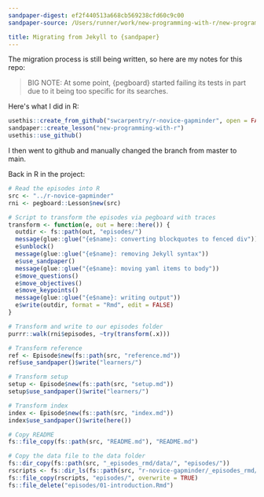 ```yaml
---
sandpaper-digest: ef2f440513a668cb569238cfd60c9c00
sandpaper-source: /Users/runner/work/new-programming-with-r/new-programming-with-r/instructors/migration-notes.md

title: Migrating from Jekyll to {sandpaper}
---
```


The migration process is still being written, so here are my notes for this repo:

> BIG NOTE: At some point, {pegboard} started failing its tests in part due to
> it being too specific for its searches. 

Here's what I did in R:

```r
usethis::create_from_github("swcarpentry/r-novice-gapminder", open = FALSE)
sandpaper::create_lesson("new-programming-with-r")
usethis::use_github()
```

I then went to github and manually changed the branch from master to main.

Back in R in the project:

```r
# Read the episodes into R
src <- "../r-novice-gapminder"
rni <- pegboard::Lesson$new(src)

# Script to transform the episodes via pegboard with traces
transform <- function(e, out = here::here()) { 
  outdir <- fs::path(out, "episodes/") 
  message(glue::glue("{e$name}: converting blockquotes to fenced div")) 
  e$unblock() 
  message(glue::glue("{e$name}: removing Jekyll syntax")) 
  e$use_sandpaper() 
  message(glue::glue("{e$name}: moving yaml items to body")) 
  e$move_questions() 
  e$move_objectives() 
  e$move_keypoints() 
  message(glue::glue("{e$name}: writing output")) 
  e$write(outdir, format = "Rmd", edit = FALSE) 
}

# Transform and write to our episodes folder
purrr::walk(rni$episodes, ~try(transform(.x)))

# Transform reference
ref <- Episode$new(fs::path(src, "reference.md"))
ref$use_sandpaper()$write("learners/")

# Transform setup 
setup <- Episode$new(fs::path(src, "setup.md"))
setup$use_sandpaper()$write("learners/")

# Transform index 
index <- Episode$new(fs::path(src, "index.md"))
index$use_sandpaper()$write(here())

# Copy README
fs::file_copy(fs::path(src, "README.md"), "README.md")

# Copy the data file to the data folder
fs::dir_copy(fs::path(src, "_episodes_rmd/data/", "episodes/"))
rscripts <- fs::dir_ls(fs::path(src, "r-novice-gapminder/_episodes_rmd/"), glob = "*.R") 
fs::file_copy(rscripts, "episodes/", overwrite = TRUE)
fs::file_delete("episodes/01-introduction.Rmd")
```
